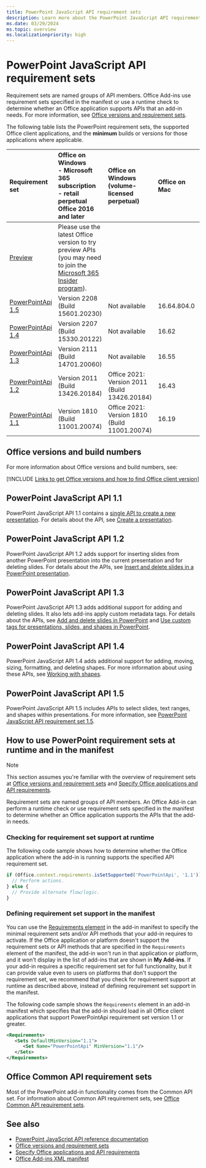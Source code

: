 ```yaml
---
title: PowerPoint JavaScript API requirement sets
description: Learn more about the PowerPoint JavaScript API requirement sets.
ms.date: 03/29/2024
ms.topic: overview
ms.localizationpriority: high
---
```


# PowerPoint JavaScript API requirement sets

Requirement sets are named groups of API members. Office Add-ins use requirement sets specified in the manifest or use a runtime check to determine whether an Office application supports APIs that an add-in needs. For more information, see [Office versions and requirement sets](/office/dev/add-ins/develop/office-versions-and-requirement-sets).

The following table lists the PowerPoint requirement sets, the supported Office client applications, and the **minimum** builds or versions for those applications where applicable.

| Requirement set | Office on Windows<br>- Microsoft 365 subscription<br>- retail perpetual Office 2016 and later | Office on Windows<br>(volume-licensed perpetual) | Office on Mac | Office on iPad | Office on the web |
|:-----|:-----|:-----|:-----|:-----|:-----|
| [Preview](powerpoint-preview-apis.md) | Please use the latest Office version to try preview APIs (you may need to join the [Microsoft 365 Insider program](https://insider.microsoft365.com/join)). |
| [PowerPointApi 1.5](powerpoint-api-1-5-requirement-set.md) | Version 2208 (Build 15601.20230) | Not available | 16.64.804.0 | Not available | Supported |
| [PowerPointApi 1.4](powerpoint-api-1-4-requirement-set.md) | Version 2207 (Build 15330.20122) | Not available | 16.62 | Not available | Supported |
| [PowerPointApi 1.3](powerpoint-api-1-3-requirement-set.md) | Version 2111 (Build 14701.20060) | Not available | 16.55 | Not available | Supported |
| [PowerPointApi 1.2](powerpoint-api-1-2-requirement-set.md) | Version 2011 (Build 13426.20184) | Office 2021: Version 2011 (Build 13426.20184) | 16.43 | Not available | Supported |
| [PowerPointApi 1.1](powerpoint-api-1-1-requirement-set.md) | Version 1810 (Build 11001.20074) | Office 2021: Version 1810 (Build 11001.20074) | 16.19 | 2.17 | Supported |

## Office versions and build numbers

For more information about Office versions and build numbers, see:

[!INCLUDE [Links to get Office versions and how to find Office client version](../../includes/links-get-office-versions-builds.md)]

## PowerPoint JavaScript API 1.1

PowerPoint JavaScript API 1.1 contains a [single API to create a new presentation](/javascript/api/powerpoint#PowerPoint_createPresentation_base64File_). For details about the API, see [Create a presentation](/office/dev/add-ins/powerpoint/powerpoint-add-ins#create-a-presentation).

## PowerPoint JavaScript API 1.2

PowerPoint JavaScript API 1.2 adds support for inserting slides from another PowerPoint presentation into the current presentation and for deleting slides. For details about the APIs, see [Insert and delete slides in a PowerPoint presentation](/office/dev/add-ins/powerpoint/insert-slides-into-presentation).

## PowerPoint JavaScript API 1.3

PowerPoint JavaScript API 1.3 adds additional support for adding and deleting slides. It also lets add-ins apply custom metadata tags. For details about the APIs, see [Add and delete slides in PowerPoint](/office/dev/add-ins/powerpoint/add-slides) and [Use custom tags for presentations, slides, and shapes in PowerPoint](/office/dev/add-ins/powerpoint/tagging-presentations-slides-shapes).

## PowerPoint JavaScript API 1.4

PowerPoint JavaScript API 1.4 adds additional support for adding, moving, sizing, formatting, and deleting shapes. For more information about using these APIs, see [Working with shapes](/office/dev/add-ins/powerpoint/shapes).

## PowerPoint JavaScript API 1.5

PowerPoint JavaScript API 1.5 includes APIs to select slides, text ranges, and shapes within presentations. For more information, see [PowerPoint JavaScript API requirement set 1.5](powerpoint-api-1-5-requirement-set.md).

## How to use PowerPoint requirement sets at runtime and in the manifest

> [!NOTE]
> This section assumes you're familiar with the overview of requirement sets at [Office versions and requirement sets](/office/dev/add-ins/develop/office-versions-and-requirement-sets) and [Specify Office applications and API requirements](/office/dev/add-ins/develop/specify-office-hosts-and-api-requirements).

Requirement sets are named groups of API members. An Office Add-in can perform a runtime check or use requirement sets specified in the manifest to determine whether an Office application supports the APIs that the add-in needs.

### Checking for requirement set support at runtime

The following code sample shows how to determine whether the Office application where the add-in is running supports the specified API requirement set.

```js
if (Office.context.requirements.isSetSupported('PowerPointApi', '1.1')) {
  // Perform actions.
} else {
  // Provide alternate flow/logic.
}
```

### Defining requirement set support in the manifest

You can use the [Requirements element](/javascript/api/manifest/requirements) in the add-in manifest to specify the minimal requirement sets and/or API methods that your add-in requires to activate. If the Office application or platform doesn't support the requirement sets or API methods that are specified in the `Requirements` element of the manifest, the add-in won't run in that application or platform, and it won't display in the list of add-ins that are shown in **My Add-ins**. If your add-in requires a specific requirement set for full functionality, but it can provide value even to users on platforms that don't support the requirement set, we recommend that you check for requirement support at runtime as described above, instead of defining requirement set support in the manifest.

The following code sample shows the `Requirements` element in an add-in manifest which specifies that the add-in should load in all Office client applications that support PowerPointApi requirement set version 1.1 or greater.

```xml
<Requirements>
   <Sets DefaultMinVersion="1.1">
      <Set Name="PowerPointApi" MinVersion="1.1"/>
   </Sets>
</Requirements>
```

## Office Common API requirement sets

Most of the PowerPoint add-in functionality comes from the Common API set. For information about Common API requirement sets, see [Office Common API requirement sets](../common/office-add-in-requirement-sets.md).

## See also

- [PowerPoint JavaScript API reference documentation](/javascript/api/powerpoint)
- [Office versions and requirement sets](/office/dev/add-ins/develop/office-versions-and-requirement-sets)
- [Specify Office applications and API requirements](/office/dev/add-ins/develop/specify-office-hosts-and-api-requirements)
- [Office Add-ins XML manifest](/office/dev/add-ins/develop/add-in-manifests)
